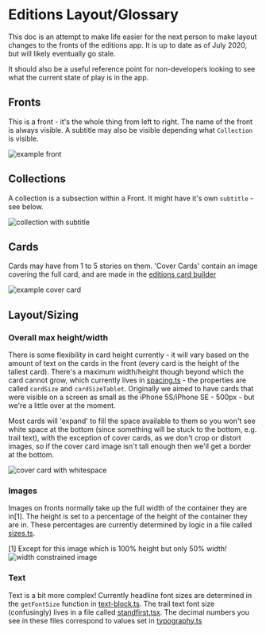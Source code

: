 # Editions Layout/Glossary

This doc is an attempt to make life easier for the next person to make layout changes to the fronts of the editions app. It is up to date as of July 2020, but will likely eventually go stale.

It should also be a useful reference point for non-developers looking to see what the current state of play is in the app.

## Fronts

This is a front - it's the whole thing from left to right. The name of the front is always visible. A subtitle may also be visible depending what `Collection` is visible.

![example front](./images/example-front.jpeg)

## Collections

A collection is a subsection within a Front. It might have it's own `subtitle` - see below.

![collection with subtitle](./images/collection-with-subtitle.jpeg)

## Cards

Cards may have from 1 to 5 stories on them. 'Cover Cards' contain an image covering the full card, and are made in the [editions card builder](https://github.com/guardian/editions-card-builder)

![example cover card](./images/cover-card.jpeg)

## Layout/Sizing

### Overall max height/width

There is some flexibility in card height currently - it will vary based on the amount of text on the cards in the front (every card is the height of the tallest card). There's a maximum width/height though beyond which the card cannot grow, which currently lives in [spacing.ts](https://github.com/guardian/editions/blob/e9f0a1f8d301f8a0011111432c96a0a6b3725519/projects/Mallard/src/theme/spacing.ts#L44) - the properties are called `cardSize` and `cardSizeTablet`. Originally we aimed to have cards that were visible on a screen as small as the iPhone 5S/iPhone SE - 500px - but we're a little over at the moment.

Most cards will 'expand' to fill the space available to them so you won't see white space at the bottom (since something will be stuck to the bottom, e.g. trail text), with the exception of cover cards, as we don't crop or distort images, so if the cover card image isn't tall enough then we'll get a border at the bottom.

![cover card with whitespace](./images/cover-card-whitespace.jpeg)

### Images

Images on fronts normally take up the full width of the container they are in[1]. The height is set to a percentage of the height of the container they are in. These percentages are currently determined by logic in a file called [sizes.ts](https://github.com/guardian/editions/blob/master/projects/Mallard/src/components/front/items/helpers/sizes.ts).

[1] Except for this image which is 100% height but only 50% width!
![width constrained image](./images/width-constrained-image)

### Text

Text is a bit more complex! Currently headline font sizes are determined in the `getFontSize` function in [text-block.ts](https://github.com/guardian/editions/blob/e9f0a1f8d301f8a0011111432c96a0a6b3725519/projects/Mallard/src/components/front/items/helpers/text-block.tsx#L38). The trail text font size (confusingly) lives in a file called [standfirst.tsx](https://github.com/guardian/editions/blob/master/projects/Mallard/src/components/front/items/helpers/standfirst.tsx#L8). The decimal numbers you see in these files correspond to values set in [typography.ts](https://github.com/guardian/editions/blob/master/projects/Mallard/src/theme/typography.ts)

